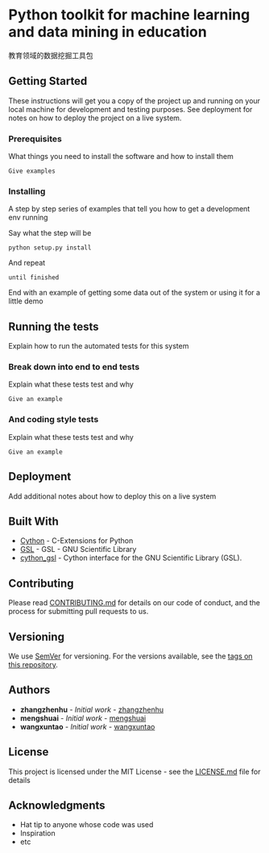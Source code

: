 

# Python toolkit for machine learning and data mining in education

教育领域的数据挖掘工具包

## Getting Started

These instructions will get you a copy of the project up and running on your local machine for development and testing purposes. See deployment for notes on how to deploy the project on a live system.

### Prerequisites

What things you need to install the software and how to install them

```
Give examples
```

### Installing

A step by step series of examples that tell you how to get a development env running

Say what the step will be

```
python setup.py install
```

And repeat

```
until finished
```

End with an example of getting some data out of the system or using it for a little demo

## Running the tests

Explain how to run the automated tests for this system

### Break down into end to end tests

Explain what these tests test and why

```
Give an example
```

### And coding style tests

Explain what these tests test and why

```
Give an example
```

## Deployment

Add additional notes about how to deploy this on a live system

## Built With

* [Cython](https://cython.org/) - C-Extensions for Python
* [GSL](https://www.gnu.org/software/gsl/) - GSL - GNU Scientific Library
* [cython_gsl](https://github.com/twiecki/CythonGSL) - Cython interface for the GNU Scientific Library (GSL).

## Contributing

Please read [CONTRIBUTING.md](https://gist.github.com/PurpleBooth/b24679402957c63ec426) for details on our code of conduct, and the process for submitting pull requests to us.

## Versioning

We use [SemVer](http://semver.org/) for versioning. For the versions available, see the [tags on this repository](https://github.com/your/project/tags). 

## Authors

* **zhangzhenhu** - *Initial work* - [zhangzhenhu](https://github.com/zhangzhenhu)
* **mengshuai** - *Initial work* - [mengshuai](https://github.com/mszmqp)
* **wangxuntao** - *Initial work* - [wangxuntao](https://github.com/xunxunt)


## License

This project is licensed under the MIT License - see the [LICENSE.md](LICENSE.md) file for details

## Acknowledgments

* Hat tip to anyone whose code was used
* Inspiration
* etc





